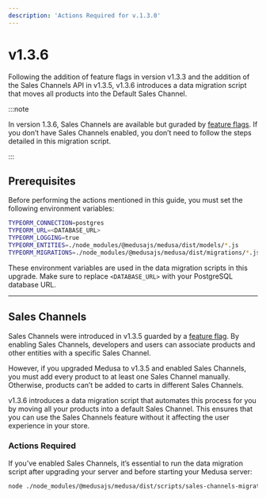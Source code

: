 ```yaml
---
description: 'Actions Required for v.1.3.0'
---
```


# v1.3.6

Following the addition of feature flags in version v1.3.3 and the addition of the Sales Channels API in v1.3.5, v1.3.6 introduces a data migration script that moves all products into the Default Sales Channel.

:::note

In version 1.3.6, Sales Channels are available but guraded by [feature flags](../feature-flags/toggle.md). If you don’t have Sales Channels enabled, you don’t need to follow the steps detailed in this migration script.

:::

## Prerequisites

Before performing the actions mentioned in this guide, you must set the following environment variables:

```bash
TYPEORM_CONNECTION=postgres
TYPEORM_URL=<DATABASE_URL>
TYPEORM_LOGGING=true
TYPEORM_ENTITIES=./node_modules/@medusajs/medusa/dist/models/*.js
TYPEORM_MIGRATIONS=./node_modules/@medusajs/medusa/dist/migrations/*.js
```

These environment variables are used in the data migration scripts in this upgrade. Make sure to replace `<DATABASE_URL>` with your PostgreSQL database URL.

---

## Sales Channels

Sales Channels were introduced in v1.3.5 guarded by a [feature flag](../feature-flags/toggle.md). By enabling Sales Channels, developers and users can associate products and other entities with a specific Sales Channel.

However, if you upgraded Medusa to v1.3.5 and enabled Sales Channels, you must add every product to at least one Sales Channel manually. Otherwise, products can’t be added to carts in different Sales Channels.

v1.3.6 introduces a data migration script that automates this process for you by moving all your products into a default Sales Channel. This ensures that you can use the Sales Channels feature without it affecting the user experience in your store.

### Actions Required

If you’ve enabled Sales Channels, it’s essential to run the data migration script after upgrading your server and before starting your Medusa server:

```bash
node ./node_modules/@medusajs/medusa/dist/scripts/sales-channels-migration.js
```
